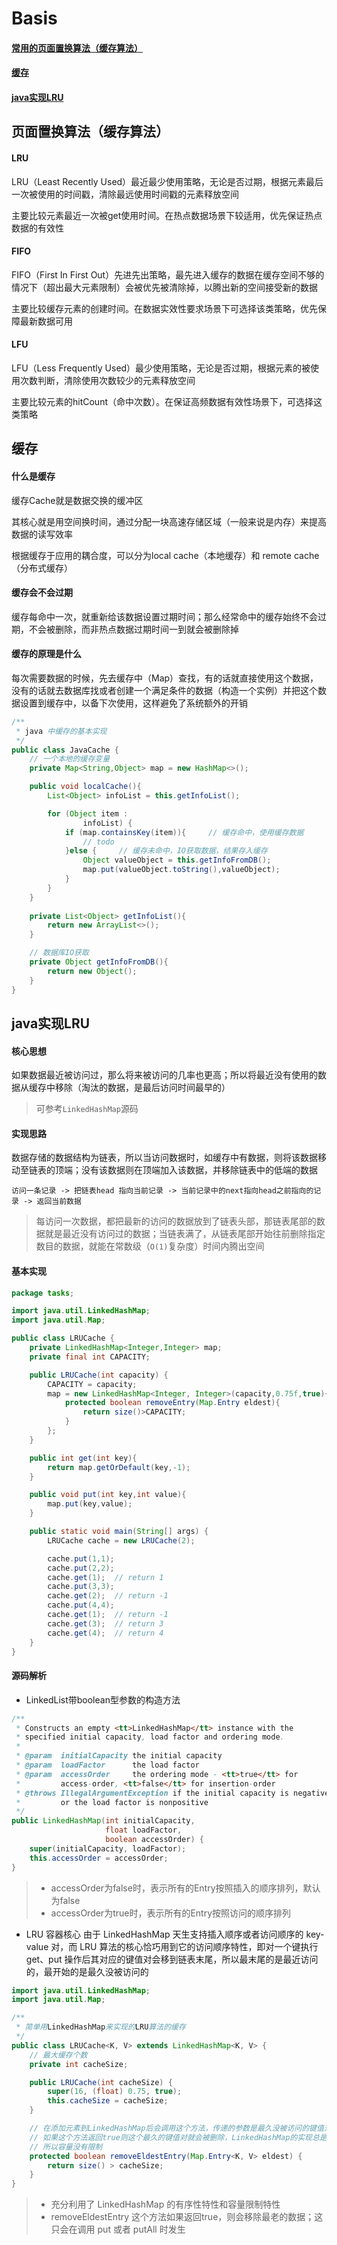 # Basis
#### [常用的页面置换算法（缓存算法）](#a)
#### [缓存](#b)
#### [java实现LRU](#c)
## <span id="a">页面置换算法（缓存算法）</span>

#### LRU
LRU（Least Recently Used）最近最少使用策略，无论是否过期，根据元素最后一次被使用的时间戳，清除最远使用时间戳的元素释放空间

主要比较元素最近一次被get使用时间。在热点数据场景下较适用，优先保证热点数据的有效性
#### FIFO
FIFO（First In First Out）先进先出策略，最先进入缓存的数据在缓存空间不够的情况下（超出最大元素限制）会被优先被清除掉，以腾出新的空间接受新的数据

主要比较缓存元素的创建时间。在数据实效性要求场景下可选择该类策略，优先保障最新数据可用
#### LFU
LFU（Less Frequently Used）最少使用策略，无论是否过期，根据元素的被使用次数判断，清除使用次数较少的元素释放空间

主要比较元素的hitCount（命中次数）。在保证高频数据有效性场景下，可选择这类策略




## <span id="b">缓存</span>
#### 什么是缓存
缓存Cache就是数据交换的缓冲区

其核心就是用空间换时间，通过分配一块高速存储区域（一般来说是内存）来提高数据的读写效率

根据缓存于应用的耦合度，可以分为local cache（本地缓存）和 remote cache（分布式缓存）
#### 缓存会不会过期
缓存每命中一次，就重新给该数据设置过期时间；那么经常命中的缓存始终不会过期，不会被删除，而非热点数据过期时间一到就会被删除掉
#### 缓存的原理是什么
每次需要数据的时候，先去缓存中（Map）查找，有的话就直接使用这个数据，没有的话就去数据库找或者创建一个满足条件的数据（构造一个实例）并把这个数据设置到缓存中，以备下次使用，这样避免了系统额外的开销
```java
/**
 * java 中缓存的基本实现
 */
public class JavaCache {
    // 一个本地的缓存变量
    private Map<String,Object> map = new HashMap<>();

    public void localCache(){
        List<Object> infoList = this.getInfoList();

        for (Object item :
                infoList) {
            if (map.containsKey(item)){     // 缓存命中，使用缓存数据
                // todo
            }else {     // 缓存未命中，IO获取数据，结果存入缓存
                Object valueObject = this.getInfoFromDB();
                map.put(valueObject.toString(),valueObject);
            }
        }
    }
    
    private List<Object> getInfoList(){
        return new ArrayList<>();
    }

    // 数据库IO获取
    private Object getInfoFromDB(){
        return new Object();
    }
}
```

## <span id="c">java实现LRU</span>
#### 核心思想
如果数据最近被访问过，那么将来被访问的几率也更高；所以将最近没有使用的数据从缓存中移除（淘汰的数据，是最后访问时间最早的）
> 可参考`LinkedHashMap`源码
#### 实现思路
数据存储的数据结构为链表，所以当访问数据时，如缓存中有数据，则将该数据移动至链表的顶端；没有该数据则在顶端加入该数据，并移除链表中的低端的数据
```
访问一条记录 -> 把链表head 指向当前记录 -> 当前记录中的next指向head之前指向的记录 -> 返回当前数据
```
> 每访问一次数据，都把最新的访问的数据放到了链表头部，那链表尾部的数据就是最近没有访问过的数据；当链表满了，从链表尾部开始往前删除指定数目的数据，就能在常数级（`O(1)`复杂度）时间内腾出空间

#### 基本实现
```java
package tasks;

import java.util.LinkedHashMap;
import java.util.Map;

public class LRUCache {
    private LinkedHashMap<Integer,Integer> map;
    private final int CAPACITY;

    public LRUCache(int capacity) {
        CAPACITY = capacity;
        map = new LinkedHashMap<Integer, Integer>(capacity,0.75f,true){
            protected boolean removeEntry(Map.Entry eldest){
                return size()>CAPACITY;
            }
        };
    }

    public int get(int key){
        return map.getOrDefault(key,-1);
    }

    public void put(int key,int value){
        map.put(key,value);
    }

    public static void main(String[] args) {
        LRUCache cache = new LRUCache(2);

        cache.put(1,1);
        cache.put(2,2);
        cache.get(1);  // return 1
        cache.put(3,3);
        cache.get(2);  // return -1
        cache.put(4,4);
        cache.get(1);  // return -1
        cache.get(3);  // return 3
        cache.get(4);  // return 4
    }
}
```

#### 源码解析
* LinkedList带boolean型参数的构造方法
```java
/**
 * Constructs an empty <tt>LinkedHashMap</tt> instance with the
 * specified initial capacity, load factor and ordering mode.
 *
 * @param  initialCapacity the initial capacity
 * @param  loadFactor      the load factor
 * @param  accessOrder     the ordering mode - <tt>true</tt> for
 *         access-order, <tt>false</tt> for insertion-order
 * @throws IllegalArgumentException if the initial capacity is negative
 *         or the load factor is nonpositive
 */
public LinkedHashMap(int initialCapacity,
                     float loadFactor,
                     boolean accessOrder) {
    super(initialCapacity, loadFactor);
    this.accessOrder = accessOrder;
}
```
> *  accessOrder为false时，表示所有的Entry按照插入的顺序排列，默认为false
> *  accessOrder为true时，表示所有的Entry按照访问的顺序排列

* LRU 容器核心
由于 LinkedHashMap 天生支持插入顺序或者访问顺序的 key-value 对，而 LRU 算法的核心恰巧用到它的访问顺序特性，即对一个键执行 get、put 操作后其对应的键值对会移到链表末尾，所以最末尾的是最近访问的，最开始的是最久没被访问的
```java
import java.util.LinkedHashMap;
import java.util.Map;

/**
 * 简单用LinkedHashMap来实现的LRU算法的缓存
 */
public class LRUCache<K, V> extends LinkedHashMap<K, V> {
    // 最大缓存个数
    private int cacheSize;

    public LRUCache(int cacheSize) {
        super(16, (float) 0.75, true);
        this.cacheSize = cacheSize;
    }

    // 在添加元素到LinkedHashMap后会调用这个方法，传递的参数是最久没被访问的键值对
    // 如果这个方法返回true则这个最久的键值对就会被删除，LinkedHashMap的实现总是返回false
    // 所以容量没有限制
    protected boolean removeEldestEntry(Map.Entry<K, V> eldest) {
        return size() > cacheSize;
    }
}
```
>  * 充分利用了 LinkedHashMap 的有序性特性和容量限制特性
>  * removeEldestEntry 这个方法如果返回true，则会移除最老的数据；这只会在调用 put 或者 putAll 时发生
